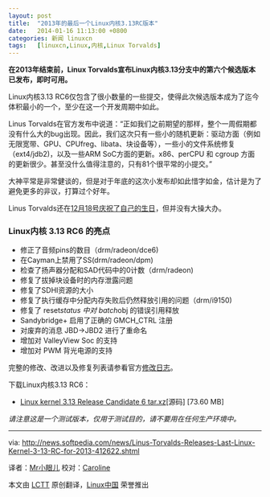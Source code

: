 ```yaml
---
layout: post
title:	"2013年的最后一个Linux内核3.13RC版本"
date:	2014-01-16 11:13:00 +0800 
categories:	新闻 linuxcn 
tags:	[linuxcn,Linux,内核,Linux Torvalds]
---
```



**在2013年结束前，Linux Torvalds宣布Linux内核3.13分支中的第六个候选版本已发布，即时可用。**


Linux内核3.13 RC6仅包含了很小数量的一些提交，使得此次候选版本成为了迄今体积最小的一个，至少在这一个开发周期中如此。


Linus Torvalds在官方发布中说道：“正如我们之前期望的那样，整个一周假期都没有什么大的bug出现。因此，我们这次只有一些小的随机更新：驱动方面（例如无限宽带、GPU、CPUfreg、libata、块设备等），一些小的文件系统修复（ext4/jdb2)，以及一些ARM SoC方面的更新。x86、perCPU 和 cgroup 方面的更新很少。甚至没什么值得注意的，只有81个很平常的小提交。”


大神平常是非常健谈的，但是对于年底的这次小发布却如此惜字如金，估计是为了避免更多的非议，打算过个好年。


Linus Torvalds还在[12月18号庆祝了自己的生日](http://news.softpedia.com/news/Happy-Birthday-Linus-Torvalds-412474.shtml)，但并没有大操大办。


### Linux内核 3.13 RC6 的亮点


* 修正了音频pins的数目（drm/radeon/dce6)
* 在Cayman上禁用了SS(drm/radeon/dpm)
* 检查了扬声器分配和SAD代码中的0计数（drm/radeon)
* 修复了拔掉块设备时的内存泄露问题
* 修复了SDHI资源的大小
* 修复了执行缓存中分配内存失败后仍然释放引用的问题（drm/i9150)
* 修复了 reset*status 中对 batch*obj 的错误引用释放
* Sandybridge+ 启用了正确的 GMCH\_CTRL 注册
* 对废弃的消息 JBD->JBD2 进行了重命名
* 增加对 ValleyView Soc 的支持
* 增加对 PWM 背光电源的支持


完整的修改、改进以及修复列表请参看官方[修改日志](https://lkml.org/lkml/2013/12/29/95)。


下载Linux内核3.13 RC6：


* [Linux kernel 3.13 Release Candidate 6 tar.xz](https://www.kernel.org/pub/linux/kernel/v3.x/testing/linux-3.13-rc6.tar.xz)[源码] [73.60 MB]


*请注意这是一个测试版本，仅用于测试目的，请不要用在任何生产环境中。*




---


via: <http://news.softpedia.com/news/Linus-Torvalds-Releases-Last-Linux-Kernel-3-13-RC-for-2013-412622.shtml>


译者：[Mr小眼儿](https://github.com/tinyeyeser) 校对：[Caroline](https://github.com/carolinewuyan)


本文由 [LCTT](https://github.com/LCTT/TranslateProject) 原创翻译，[Linux中国](http://linux.cn/) 荣誉推出
